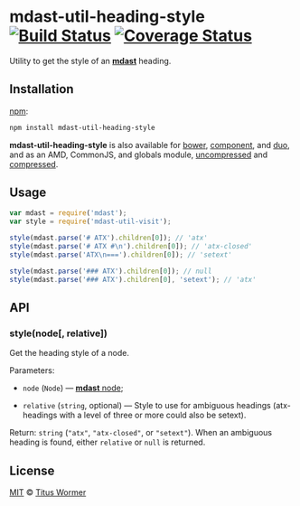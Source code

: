 # mdast-util-heading-style [![Build Status](https://img.shields.io/travis/wooorm/mdast-util-heading-style.svg)](https://travis-ci.org/wooorm/mdast-util-heading-style) [![Coverage Status](https://img.shields.io/codecov/c/github/wooorm/mdast-util-heading-style.svg)](https://codecov.io/github/wooorm/mdast-util-heading-style)

Utility to get the style of an [**mdast**](https://github.com/wooorm/mdast)
heading.

## Installation

[npm](https://docs.npmjs.com/cli/install):

```bash
npm install mdast-util-heading-style
```

**mdast-util-heading-style** is also available for [bower](http://bower.io/#install-packages),
[component](https://github.com/componentjs/component), and
[duo](http://duojs.org/#getting-started), and as an AMD, CommonJS, and globals
module, [uncompressed](mdast-util-heading-style.js) and
[compressed](mdast-util-heading-style.min.js).

## Usage

```js
var mdast = require('mdast');
var style = require('mdast-util-visit');

style(mdast.parse('# ATX').children[0]); // 'atx'
style(mdast.parse('# ATX #\n').children[0]); // 'atx-closed'
style(mdast.parse('ATX\n===').children[0]); // 'setext'

style(mdast.parse('### ATX').children[0]); // null
style(mdast.parse('### ATX').children[0], 'setext'); // 'atx'
```

## API

### style(node\[, relative\])

Get the heading style of a node.

Parameters:

*   `node` (`Node`) — [**mdast** node](https://github.com/wooorm/mdast/blob/master/doc/nodes.md);

*   `relative` (`string`, optional) — Style to use for ambiguous headings
    (atx-headings with a level of three or more could also be setext).

Return: `string` (`"atx"`, `"atx-closed"`, or `"setext"`). When an ambiguous
heading is found, either `relative` or `null` is returned.

## License

[MIT](LICENSE) © [Titus Wormer](http://wooorm.com)
